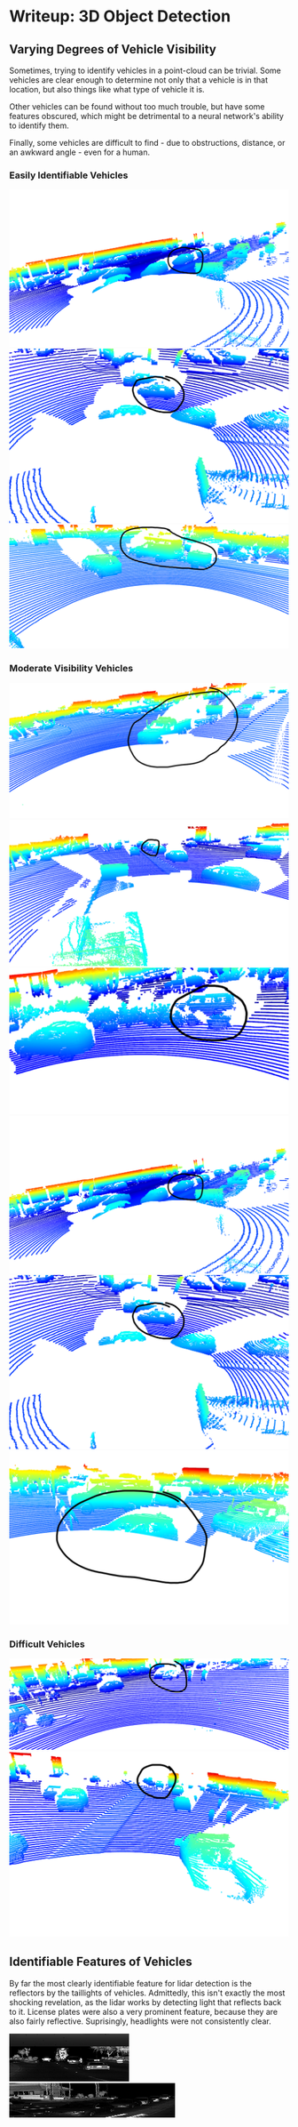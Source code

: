 # Writeup: 3D Object Detection

## Varying Degrees of Vehicle Visibility
Sometimes, trying to identify vehicles in a point-cloud can be trivial. Some vehicles are clear enough to determine not only that a
vehicle is in that location, but also things like what type of vehicle it is.

Other vehicles can be found without too much trouble, but have some features obscured, which might be detrimental
to a neural network's ability to identify them.

Finally, some vehicles are difficult to find - due to obstructions, distance, or an awkward angle - even for a human.

### Easily Identifiable Vehicles
![](/img/clearlyVisible1.png)
![](/img/clearlyVisible2.png)
![](/img/clearWithTow.png)


### Moderate Visibility Vehicles
![](/img/truck.png)
![](/img/partiallyObscured1.png)
![](/img/partiallyObscured2.png)
![](/img/clearlyVisible1.png)
![](/img/clearlyVisible2.png)
![](/img/tooClose.png)

### Difficult Vehicles
![](/img/difficultToSee.png)
![](/img/visibleButDistant.png)

## Identifiable Features of Vehicles
By far the most clearly identifiable feature for lidar detection is the reflectors by the taillights of vehicles. 
Admittedly, this isn't exactly the most shocking revelation, as the lidar works by detecting light that reflects back to it.
License plates were also a very prominent feature, because they are also fairly reflective. Suprisingly, headlights were
not consistently clear. 


![Rear Reflectors and License Plates are clearly visible](/img/rearReflectors.png)
![Headlights are not clear](/img/noHeadlights.png)
